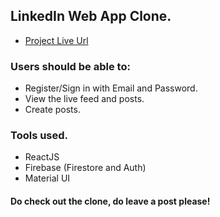 ## LinkedIn Web App Clone.

* [Project Live Url](https://linkedin-clone-f306f.web.app/)

### Users should be able to:
* Register/Sign in with Email and Password.
* View the live feed and posts.
* Create posts.

### Tools used.
* ReactJS
* Firebase (Firestore and Auth)
* Material UI

#### Do check out the clone, do leave a post please! 
